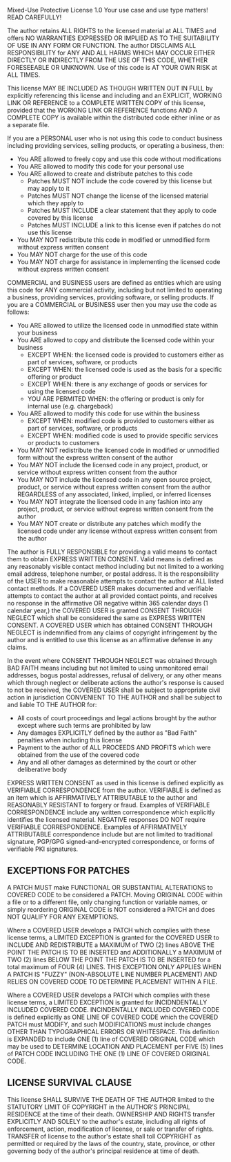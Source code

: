 Mixed-Use Protective License 1.0
Your use case and use type matters! READ CAREFULLY!

The author retains ALL RIGHTS to the licensed material at ALL TIMES and offers NO WARRANTIES EXPRESSED OR IMPLIED AS TO THE
SUITABILITY OF USE IN ANY FORM OR FUNCTION. The author DISCLAIMS ALL RESPONSIBILITY for ANY AND ALL HARMS WHICH MAY OCCUR EITHER
DIRECTLY OR INDIRECTLY FROM THE USE OF THIS CODE, WHETHER FORESEEABLE OR UNKNOWN. Use of this code is AT YOUR OWN RISK at ALL
TIMES.

This license MAY BE INCLUDED AS THOUGH WRITTEN OUT IN FULL by explicitly referencing this license and including and an EXPLICIT, WORKING LINK OR REFERENCE to a COMPLETE WRITTEN COPY of this license, provided that the WORKING LINK OR REFERENCE functions AND A COMPLETE COPY is available within the distributed code either inline or as a separate file.

If you are a PERSONAL user who is not using this code to conduct business including providing services, selling products,
or operating a business, then:
* You ARE allowed to freely copy and use this code without modifications
* You ARE allowed to modify this code for your personal use
* You ARE allowed to create and distribute patches to this code
  * Patches MUST NOT include the code covered by this license but may apply to it
  * Patches MUST NOT change the license of the licensed material which they apply to
  * Patches MUST INCLUDE a clear statement that they apply to code covered by this license
  * Patches MUST INCLUDE a link to this license even if patches do not use this license
* You MAY NOT redistribute this code in modified or unmodified form without express written consent
* You MAY NOT charge for the use of this code
* You MAY NOT charge for assistance in implementing the licensed code without express written consent

COMMERCIAL and BUSINESS users are defined as entities which are using this code for ANY commercial activity, including but
not limited to operating a business, providing services, providing software, or selling products.
If you are a COMMERCIAL or BUSINESS user then you may use the code as follows:
* You ARE allowed to utilize the licensed code in unmodified state within your business
* You ARE allowed to copy and distribute the licensed code within your business
  * EXCEPT WHEN: the licensed code is provided to customers either as part of services, software, or products
  * EXCEPT WHEN: the licensed code is used as the basis for a specific offering or product
  * EXCEPT WHEN: there is any exchange of goods or services for using the licensed code
  * YOU ARE PERMITED WHEN: the offering or product is only for internal use (e.g. chargeback)
* You ARE allowed to modify this code for use within the business
  * EXCEPT WHEN: modified code is provided to customers either as part of services, software, or products
  * EXCEPT WHEN: modified code is used to provide specific services or products to customers
* You MAY NOT redistribute the licensed code in modified or unmodified form without the express written consent of the author
* You MAY NOT include the licensed code in any project, product, or service without express written consent from the author
* You MAY NOT include the licensed code in any open source project, product, or service without express written consent from 
  the author REGARDLESS of any associated, linked, implied, or inferred licenses
* You MAY NOT integrate the licensed code in any fashion into any project, product, or service without express written consent 
  from the author
* You MAY NOT create or distribute any patches which modify the licensed code under any license without express written consent
  from the author

The author is FULLY RESPONSIBLE for providing a valid means to contact them to obtain EXPRESS WRITTEN CONSENT. Valid means is 
defined as any reasonably visible contact method including but not limited to a working email address, telephone number, or
postal address. It is the responsibility of the USER to make reasonable attempts to contact the author at ALL listed contact 
methods. If a COVERED USER makes documented and verifiable attempts to contact the author at all provided contact points, and 
receives no response in the affirmative OR negative within 365 calendar days (1 calendar year,) the COVERED USER is granted 
CONSENT THROUGH NEGLECT which shall be considered the same as EXPRESS WRITTEN CONSENT. A COVERED USER which has obtained CONSENT
THROUGH NEGLECT is indemnified from any claims of copyright infringement by the author and is entitled to use this license as
an affirmative defense in any claims.

In the event where CONSENT THROUGH NEGLECT was obtained through BAD FAITH means including but not limited to using unmonitored
email addresses, bogus postal addresses, refusal of delivery, or any other means which through neglect or deliberate actions the
author's response is caused to not be received, the COVERED USER shall be subject to appropriate civil action in jurisdiction
CONVENIENT TO THE AUTHOR and shall be subject to and liable TO THE AUTHOR for:
- All costs of court proceedings and legal actions brought by the author except where such terms are prohibited by law
- Any damages EXPLICITLY defined by the author as "Bad Faith" penalties when including this license
- Payment to the author of ALL PROCEEDS AND PROFITS which were obtained from the use of the covered code
- Any and all other damages as determined by the court or other deliberative body

EXPRESS WRITTEN CONSENT as used in this license is defined explicitly as VERIFIABLE CORRESPONDENCE from the author.
VERIFIABLE is defined as an item which is AFFIRMATIVELY ATTRIBUTABLE to the author and REASONABLY RESISTANT to forgery or
fraud. Examples of VERIFIABLE CORRESPONDENCE include any written correspondence which explicitly identifies the licensed
material. NEGATIVE responses DO NOT require VERIFIABLE CORRESPONDENCE. Examples of AFFIRMATIVELY ATTRIBUTABLE correspondence
include but are not limited to traditional signature, PGP/GPG signed-and-encrypted correspondence, or forms of verifiable PKI
signatures.

## EXCEPTIONS FOR PATCHES
A PATCH MUST make FUNCTIONAL OR SUBSTANTIAL ALTERATIONS to COVERED CODE to be considered a PATCH. Moving ORIGINAL CODE within a file or to a different file, only changing function or variable names, or simply reordering ORIGINAL CODE is NOT considered a PATCH and does NOT QUALIFY FOR ANY EXEMPTIONS. 

Where a COVERED USER develops a PATCH which complies with these license terms, a LIMITED EXCEPTION is granted for the COVERED USER to INCLUDE AND REDISTRIBUTE a MAXIMUM of TWO (2) lines ABOVE THE POINT THE PATCH IS TO BE INSERTED and ADDITIONALLY a MAXIMUM of TWO (2) lines BELOW THE POINT THE PATCH IS TO BE INSERTED for a total maximum of FOUR (4) LINES. THIS EXCEPTION ONLY APPLIES WHEN A PATCH IS "FUZZY" (NON-ABSOLUTE LINE NUMBER PLACEMENT) AND RELIES ON COVERED CODE TO DETERMINE PLACEMENT WITHIN A FILE.

Where a COVERED USER develops a PATCH which complies with these license terms, a LIMITED EXCEPTION is granted for INCIDNDENTALLY INCLUDED COVERED CODE. INCINDENTALLY INCLUDED COVERED CODE is defined explicitly as ONE LINE OF COVERED CODE which the COVERED PATCH must MODIFY, and such MODIFICATIONS must include changes OTHER THAN TYPOGRAPHICAL ERRORS OR WHITESPACE. This definition is EXPANDED to include ONE (1) line of COVERED ORIGINAL CODE which may be used to DETERMINE LOCATION AND PLACEMENT per FIVE (5) lines of PATCH CODE INCLUDING THE ONE (1) LINE OF COVERED ORIGINAL CODE.

## LICENSE SURVIVAL CLAUSE
This license SHALL SURVIVE THE DEATH OF THE AUTHOR limited to the STATUTORY LIMIT OF COPYRIGHT in the AUTHOR'S PRINCIPAL RESIDENCE at the time of their death. OWNERSHIP AND RIGHTS transfer EXPLICITLY AND SOLELY to the author's estate, including all rights of enforcement, action, modification of license, or sale or transfer of rights. TRANSFER of license to the author's estate shall toll COPYRIGHT as permitted or required by the laws of the country, state, province, or other governing body of the author's principal residence at time of death.
